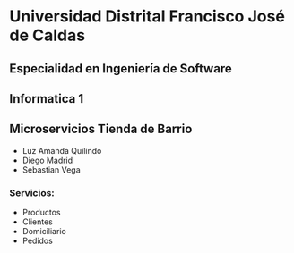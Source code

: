 # Universidad Distrital Francisco José de Caldas

## Especialidad en Ingeniería de Software

## Informatica 1

## Microservicios Tienda de Barrio


- Luz Amanda Quilindo
- Diego Madrid
- Sebastian Vega

### Servicios:

- Productos
- Clientes
- Domiciliario
- Pedidos

